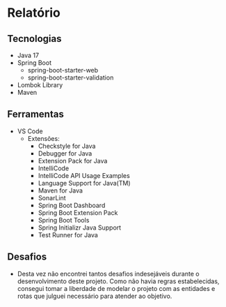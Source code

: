 # Relatório

## Tecnologias
- Java 17
- Spring Boot
    - spring-boot-starter-web
    - spring-boot-starter-validation
- Lombok Library
- Maven

## Ferramentas
- VS Code
    - Extensões: 
        - Checkstyle for Java
        - Debugger for Java
        - Extension Pack for Java
        - IntelliCode
        - IntelliCode API Usage Examples
        - Language Support for Java(TM)
        - Maven for Java
        - SonarLint
        - Spring Boot Dashboard
        - Spring Boot Extension Pack
        - Spring Boot Tools
        - Spring Initializr Java Support
        - Test Runner for Java

## Desafios
- Desta vez não encontrei tantos desafios indesejáveis durante o desenvolvimento deste projeto. Como não havia regras estabelecidas, consegui tomar a liberdade de modelar o projeto com as entidades e rotas que julguei necessário para atender ao objetivo.